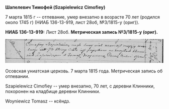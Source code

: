 **Шапелевич Тимофей (Szapielewicz Cimofiey)**

7 марта 1815 г -- отпевание, умер внезапно в возрасте 70 лет (родился
около 1745 г) (НИАБ 136-13-919, лист 28об, №3/1815-у (ориг)).

**НИАБ 136-13-919:** Лист 28об. **Метрическая запись №3/1815-у (ориг).**

![](./media/72f5659f2e11727567a649441e8edc7e916a9409.png)

Осовская униатская церковь. 7 марта 1815 года. Метрическая запись об
отпевании.

Szapielewicz Cimofiey -- умер внезапно, 70 лет, с деревни Клинники,
похоронен на кладбище деревни Клинники.

Woyniewicz Tomasz -- ксёндз.
